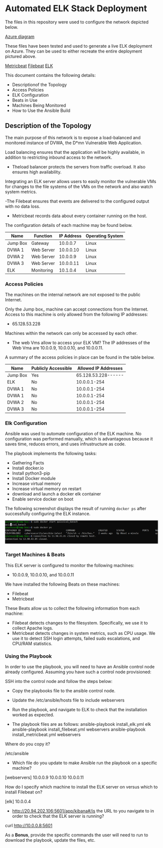 # Automated ELK Stack Deployment

The files in this repository were used to configure the network depicted below.

[Azure diagram](./Images/Network-Project.png)

These files have been tested and used to generate a live ELK deployment on Azure. They can be used to either recreate the entire deployment pictured above.

  [Metricbeat](./Metricbeat/metricbeat-playbook.yml)
  [Filebeat](./Filebeat/filebeat-playbook.yml)
  [ELK](./ELK/elk.yml)

This document contains the following details:

- Descriptionof the Topology
- Access Policies
- ELK Configuration
- Beats in Use
- Machines Being Monitored
- How to Use the Ansible Build

## Description of the Topology

The main purpose of this network is to expose a load-balanced and monitored instance of DVWA, the D*mn Vulnerable Web Application.

Load balancing ensures that the application will be highly available, in addition to restricting inbound access to the network.

- Theload balancer protects the servers from traffic overload. It also ensures high availability.

Integrating an ELK server allows users to easily monitor the vulnerable VMs for changes to the file systems of the VMs on the network and also watch system metrics.

-The Filebeat ensures that events are delivered to the
 configured output with no data loss.

- Metricbeat records data about every container running
   on the host.

The configuration details of each machine may be found below.

| Name     | Function   | IP Address |Operating System |
|----------|------------|------------|-----------------|
| Jump Box | Gateway    | 10.0.0.7   | Linux           |
| DVWA 1   | Web Server | 10.0.0.10  | Linux           |
| DVWA 2   | Web Server | 10.0.0.9   | Linux           |
| DVWA 3   | Web Server | 10.0.0.11  | Linux           |
| ELK      | Monitoring | 10.1.0.4   | Linux           |

### Access Policies

The machines on the internal network are not exposed to the public Internet.

Only the Jump box_ machine can accept connections from the Internet. Access to this machine is only allowed from the following IP addresses:

- 65.128.53.228

Machines within the network can only be accessed by each other.

- The web Vms allow to access your ELK VM? The IP addresses of the Web Vma are 10.0.0.9, 10.0.0.10, and 10.0.0.11.

A summary of the access policies in place can be found in the table below.

| Name     | Publicly Accessible | Allowed IP Addresses |
|----------|---------------------|----------------------|
| Jump Box | Yes                 | 65.128.53.228------  |
| ELK      | No                  | 10.0.0.1-254         |
| DVWA 1   | No                  | 10.0.0.1-254         |
| DVWA 1   | No                  | 10.0.0.1-254         |
| DVWA 2   | No                  | 10.0.0.1-254         |
| DVWA 3   | No                  | 10.0.0.1-254         |

### Elk Configuration

Ansible was used to automate configuration of the ELK machine. No configuration was performed manually, which is advantageous because it saves time, reduces errors, and uses infrustructure as code.

The playbook implements the following tasks:

- Gathering Facts
- Install docker.io
- Install python3-pip
- Install Docker module
- Increase virtual memory
- Increase virtual memory on restart
- download and launch a docker elk container
- Enable service docker on boot

The following screenshot displays the result of running `docker ps` after successfully configuring the ELK instance.

![Images](./Images/docker_ps.png)

### Target Machines & Beats

This ELK server is configured to monitor the following machines:

- 10.0.0.9, 10.0.0.10, and 10.0.0.11

We have installed the following Beats on these machines:

- Filebeat
- Metricbeat

These Beats allow us to collect the following information from each machine:

- Filebeat detects changes to the filesystem. Specifically,
   we use it to collect Apache logs.
- Metricbeat detects changes in system metrics, such as CPU usage. We use it to detect SSH login attempts, failed sudo escalations, and CPU/RAM statistics.

### Using the Playbook

In order to use the playbook, you will need to have an Ansible control node already configured. Assuming you have such a control node provisioned:

SSH into the control node and follow the steps below:

- Copy the playbooks file to the ansible control node.
- Update the /etc/ansible/hosts file to include webservers
- Run the playbook, and navigate to ELK to check that the installation worked as expected.

- The playbook files are as follows:
ansible-playbook install_elk.yml elk
ansible-playbook install_filebeat.yml webservers
ansible-playbook install_metricbeat.yml webservers

Where do you copy it?

/etc/ansible

- Which file do you update to make Ansible run the playbook on a specific machine?

[webservers]
10.0.0.9
10.0.0.10
10.0.0.11

How do I specify which machine to install the ELK server on versus which to install Filebeat on?

[elk]
10.0.0.4

- <http://20.94.202.106:5601/app/kibana#/is> the URL to you navigate to in order to check that the ELK server is running?

curl <http://10.0.0.8:5601>

As a **Bonus**, provide the specific commands the user will need to run to download the playbook, update the files, etc.
